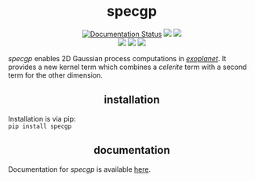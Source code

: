 <h1 align="center">
  specgp
</h1>
<p align="center">
    <a href='https://specgp.readthedocs.io/en/latest/?badge=latest'>
        <img src='https://readthedocs.org/projects/specgp/badge/?version=latest' alt='Documentation Status' /></a>
    <a href="https://github.com/tagordon/specgp/blob/master/LICENSE">
        <img src="https://img.shields.io/badge/license-MIT-blue.svg?style=flat"></a>
    <a href="https://arxiv.org/abs/2007.05799">
        <img src="https://img.shields.io/badge/paper-arXiv-red.svg?style=flat"></a>
    </br>
    <a href="https://github.com/exoplanet-dev/exoplanet"></a>
        <img src="https://img.shields.io/badge/powered_by-exoplanet-FE4365.svg?style=flat"></a>
    <a href="https://github.com/dfm/celerite"></a>
        <img src="https://img.shields.io/badge/powered_by-celerite-FE4365.svg?style=flat"></a>
    <a href="https://github.com/pymc-devs/pymc3"></a>
        <img src="https://img.shields.io/badge/powered_by-pymc3-FE4365.svg?style=flat"></a>
</p>
<p>
    <em>specgp</em> enables 2D Gaussian process computations in <a href="https://github.com/exoplanet-dev/exoplanet.git"><em>exoplanet</em></a>. It provides a new kernel term which combines a <em>celerite</em> term with a second term for the other dimension. 
</p>

<h2 align="center">
    installation
</h2>
<p>
    Installation is via pip:
    </br>
    <code>pip install specgp</code>
</p>
<h2 align="center">
    documentation
</h2>
<p>
    Documentation for <em>specgp</em> is available <a href="https://specgp.readthedocs.io">here</a>.
</p>
